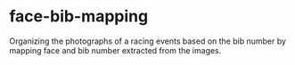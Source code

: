 # face-bib-mapping
Organizing the photographs of a racing events based on the bib number by mapping face and bib number extracted from the images.
